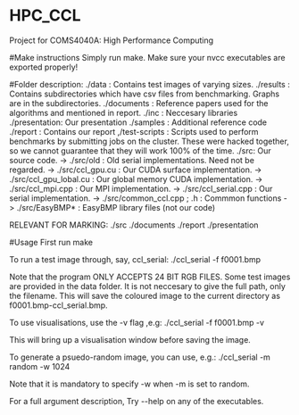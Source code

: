 # HPC_CCL
Project for COMS4040A: High Performance Computing

#Make instructions
Simply run make. Make sure your nvcc executables are exported properly!

#Folder description:
./data : Contains test images of varying sizes.
./results : Contains subdirectories which have csv files from benchmarking. Graphs are in the subdirectories.
./documents : Reference papers used for the algorithms and mentioned in report.
./inc : Neccesary libraries
./presentation: Our presentation
./samples : Additional reference code
./report : Contains our report
,/test-scripts : Scripts used to perform benchmarks by submitting jobs on the cluster. These were hacked together, so we cannot guarantee that they will work 100% of the time.
./src: Our source code.
  -> ./src/old : Old serial implementations. Need not be regarded.
  -> ./src/ccl_gpu.cu : Our CUDA surface implementation.
  -> ./src/ccl_gpu_lobal.cu : Our global memory CUDA implementation.
  -> ./src/ccl_mpi.cpp : Our MPI implementation.
  -> ./src/ccl_serial.cpp : Our serial implementation.
  -> ./src/common_ccl.cpp ; .h : Commmon functions
  -> ./src/EasyBMP* : EasyBMP library files (not our code)

RELEVANT FOR MARKING: ./src ./documents ./report ./presentation

#Usage
First run make

To run a test image through, say, ccl_serial:
./ccl_serial -f f0001.bmp

Note that the program ONLY ACCEPTS 24 BIT RGB FILES. Some test images are provided in the data folder. It is not neccesary to give the full path, only the filename.
This will save the coloured image to the current directory as f0001.bmp-ccl_serial.bmp.

To use visualisations, use the -v flag ,e.g:
./ccl_serial -f f0001.bmp -v

This will bring up a visualisation window before saving the image.

To generate a psuedo-random image, you can use, e.g.:
./ccl_serial -m random -w 1024

Note that it is mandatory to specify -w when -m is set to random.

For a full argument description, Try --help on any of the executables.
